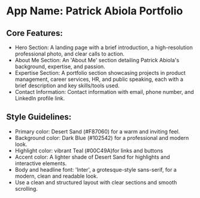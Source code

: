 # **App Name**: Patrick Abiola Portfolio

## Core Features:

- Hero Section: A landing page with a brief introduction, a high-resolution professional photo, and clear calls to action.
- About Me Section: An 'About Me' section detailing Patrick Abiola's background, expertise, and passion.
- Expertise Section: A portfolio section showcasing projects in product management, career services, HR, and public speaking, each with a brief description and key skills/tools used.
- Contact Information: Contact information with email, phone number, and LinkedIn profile link.

## Style Guidelines:

- Primary color: Desert Sand (#F87060) for a warm and inviting feel.
- Background color: Dark Blue (#102542) for a professional and modern look.
- Highlight color: vibrant Teal (#00C49A)for links and buttons
- Accent color: A lighter shade of Desert Sand for highlights and interactive elements.
- Body and headline font: 'Inter', a grotesque-style sans-serif, for a modern, clean and readable look.
- Use a clean and structured layout with clear sections and smooth scrolling.